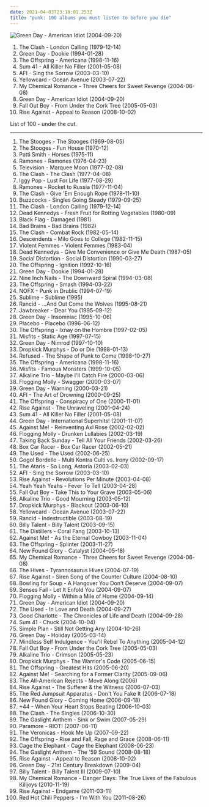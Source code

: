 ```yaml
---
date: 2021-04-03T23:18:01.253Z
title: "punk: 100 albums you must listen to before you die"
---
```

![Green Day - American Idiot (2004-09-20)](http://coverartarchive.org/release/111fa0e4-567f-4b5f-a206-78f5e01de265/4783126212-500.jpg "Green Day - American Idiot (2004-09-20)")
<ol class="albums">
<li data-cover="http://coverartarchive.org/release/75b17f23-8ad1-3df2-9c7c-cae03b2b8eb4/5052272781-500.jpg" data-tags="punk, punk rock" role="button">The Clash - London Calling (1979-12-14)</li>
<li data-cover="https://img.discogs.com/FQAFxI3rrJZOiQQ1c37mdpHVy_Y=/fit-in/500x500/filters:strip_icc():format(jpeg):mode_rgb():quality(90)/discogs-images/R-8984704-1472761513-5434.jpeg.jpg" data-tags="punk rock, punk" role="button">Green Day - Dookie (1994-01-28)</li>
<li data-cover="https://img.discogs.com/Ed6zur6V7QL3cQwSuhTSu7dIbiY=/fit-in/189x300/filters:strip_icc():format(jpeg):mode_rgb():quality(90)/discogs-images/R-4596818-1448916413-5494.jpeg.jpg" data-tags="punk rock" role="button">The Offspring - Americana (1998-11-16)</li>
<li data-cover="http://coverartarchive.org/release/6a7d6779-7337-4ae4-90ab-0c5f4f1bb26e/10159748633-500.jpg" data-tags="punk rock, punk" role="button">Sum 41 - All Killer No Filler (2001-05-08)</li>
<li data-cover="https://img.discogs.com/zgND8o4VXNDounHkrrG5b5pd0s0=/fit-in/600x586/filters:strip_icc():format(jpeg):mode_rgb():quality(90)/discogs-images/R-2501912-1444050760-9836.png.jpg" data-tags="punk rock, punk, alternative rock" role="button">AFI - Sing the Sorrow (2003-03-10)</li>
<li data-cover="https://img.discogs.com/jCDFsFc5A4EexPTBIhz_IhkuNSU=/fit-in/600x450/filters:strip_icc():format(jpeg):mode_rgb():quality(90)/discogs-images/R-3210100-1511845527-5848.jpeg.jpg" data-tags="rock, pop punk, yellowcard" role="button">Yellowcard - Ocean Avenue (2003-07-22)</li>
<li data-cover="http://coverartarchive.org/release/9108adbb-b065-408b-9f59-c1af1f4a241a/11144521161-500.jpg" data-tags="rock, emo, alternative" role="button">My Chemical Romance - Three Cheers for Sweet Revenge (2004-06-08)</li>
<li data-cover="http://coverartarchive.org/release/111fa0e4-567f-4b5f-a206-78f5e01de265/4783126212-500.jpg" data-tags="punk rock, punk, rock" role="button">Green Day - American Idiot (2004-09-20)</li>
<li data-cover="http://coverartarchive.org/release/876e5c90-4dfa-3b2c-aa9e-37c8c94a23b8/1236750855-500.jpg" data-tags="rock, pop punk" role="button">Fall Out Boy - From Under the Cork Tree (2005-05-03)</li>
<li data-cover="https://via.placeholder.com/450" data-tags="punk rock, melodic hardcore" role="button">Rise Against - Appeal to Reason (2008-10-02)</li>
</ol>
List of 100 - under the cut.
<!-- more -->

_________________

<ol class="albums">
<li data-cover="http://coverartarchive.org/release/9259cb58-e233-4162-acb1-e739ff102568/1487674182-500.jpg" data-tags="garage rock, 1969" role="button">
The Stooges - The Stooges (1969-08-05)
</li>
<li data-cover="https://via.placeholder.com/450" data-tags="proto-punk, 1970, garage rock, 70s" role="button">
The Stooges - Fun House (1970-12)
</li>
<li data-cover="http://coverartarchive.org/release/68a6756e-1c96-4590-9cbf-aa07696cba5e/3714201314-500.jpg" data-tags="1975, rock, punk, 70s" role="button">
Patti Smith - Horses (1975-11)
</li>
<li data-cover="http://coverartarchive.org/release/aab3e6a1-3bf2-4c26-86ab-b496904d0128/9260401939-500.jpg" data-tags="punk, punk rock" role="button">
Ramones - Ramones (1976-04-23)
</li>
<li data-cover="http://coverartarchive.org/release/5fb363d1-3bee-44ce-acfc-43fdb0d7c4aa/2761546755-500.jpg" data-tags="post-punk, 70s" role="button">
Television - Marquee Moon (1977-02-08)
</li>
<li data-cover="https://img.discogs.com/9G4j9wU_FX-kUyU2ZmNpSJE-kSg=/fit-in/600x768/filters:strip_icc():format(jpeg):mode_rgb():quality(90)/discogs-images/R-624192-1537987523-4947.jpeg.jpg" data-tags="punk" role="button">
The Clash - The Clash (1977-04-08)
</li>
<li data-cover="http://coverartarchive.org/release/e2cb1fb9-7117-4dae-9b40-9e5480301b9e/1499761435-500.jpg" data-tags="rock, 70s, punk rock" role="button">
Iggy Pop - Lust For Life (1977-08-29)
</li>
<li data-cover="http://coverartarchive.org/release/1d872607-3392-3f15-9f42-24fc03722288/2571021191-500.jpg" data-tags="punk rock, punk" role="button">
Ramones - Rocket to Russia (1977-11-04)
</li>
<li data-cover="http://coverartarchive.org/release/5be001e7-f75e-344c-8973-8c5fb1753caf/24745440384-500.jpg" data-tags="punk" role="button">
The Clash - Give 'Em Enough Rope (1978-11-10)
</li>
<li data-cover="http://coverartarchive.org/release/85cea2de-0bfe-3c30-9969-2e6afdb972f8/26893576823-500.jpg" data-tags="punk" role="button">
Buzzcocks - Singles Going Steady (1979-09-25)
</li>
<li data-cover="http://coverartarchive.org/release/75b17f23-8ad1-3df2-9c7c-cae03b2b8eb4/5052272781-500.jpg" data-tags="punk, punk rock" role="button">
The Clash - London Calling (1979-12-14)
</li>
<li data-cover="http://coverartarchive.org/release/33d6956e-3fb0-3a6b-8a47-cc2f3be2b183/20681910422-500.jpg" data-tags="punk" role="button">
Dead Kennedys - Fresh Fruit for Rotting Vegetables (1980-09)
</li>
<li data-cover="https://via.placeholder.com/450" data-tags="hardcore punk, punk, hardcore" role="button">
Black Flag - Damaged (1981)
</li>
<li data-cover="https://via.placeholder.com/450" data-tags="hardcore punk, punk" role="button">
Bad Brains - Bad Brains (1982)
</li>
<li data-cover="http://coverartarchive.org/release/912e77ed-015a-33cc-b6c0-fed80d9de0b7/13029912226-500.jpg" data-tags="punk" role="button">
The Clash - Combat Rock (1982-05-14)
</li>
<li data-cover="http://coverartarchive.org/release/a5c4aa9d-b58e-3d37-b1bd-6ceb6e825156/21129363908-500.jpg" data-tags="punk rock, hardcore punk, punk" role="button">
Descendents - Milo Goes to College (1982-11-15)
</li>
<li data-cover="http://coverartarchive.org/release/9afa664c-9829-43d9-89fd-ce698e6f9068/1485761876-500.jpg" data-tags="80s, post-punk" role="button">
Violent Femmes - Violent Femmes (1983-04)
</li>
<li data-cover="http://coverartarchive.org/release/90d3fdc2-70e1-437c-ae56-0e97314ff684/21652369834-500.jpg" data-tags="punk" role="button">
Dead Kennedys - Give Me Convenience or Give Me Death (1987-05)
</li>
<li data-cover="http://coverartarchive.org/release/c2dab6ed-1a4e-49a6-9abc-6be95c03dbda/4804372334-500.jpg" data-tags="punk, punk rock" role="button">
Social Distortion - Social Distortion (1990-03-27)
</li>
<li data-cover="http://coverartarchive.org/release/da173a7b-ba7a-4958-86d4-70d229217cd9/21926789326-500.jpg" data-tags="punk rock" role="button">
The Offspring - Ignition (1992-10-16)
</li>
<li data-cover="https://img.discogs.com/FQAFxI3rrJZOiQQ1c37mdpHVy_Y=/fit-in/500x500/filters:strip_icc():format(jpeg):mode_rgb():quality(90)/discogs-images/R-8984704-1472761513-5434.jpeg.jpg" data-tags="punk rock, punk" role="button">
Green Day - Dookie (1994-01-28)
</li>
<li data-cover="http://coverartarchive.org/release/ab64976f-52a8-44e7-9aa3-d6703604bc2f/7159970718-500.jpg" data-tags="industrial, industrial rock" role="button">
Nine Inch Nails - The Downward Spiral (1994-03-08)
</li>
<li data-cover="https://img.discogs.com/VMlw4etb_MKW7fx8nWrleVNRzTE=/fit-in/600x525/filters:strip_icc():format(jpeg):mode_rgb():quality(90)/discogs-images/R-6772967-1426336219-8764.jpeg.jpg" data-tags="punk rock" role="button">
The Offspring - Smash (1994-03-22)
</li>
<li data-cover="http://coverartarchive.org/release/7167fb50-0fc1-3735-82bd-83b5069e77c4/4801784404-500.jpg" data-tags="punk, punk rock" role="button">
NOFX - Punk in Drublic (1994-07-19)
</li>
<li data-cover="https://via.placeholder.com/450" data-tags="ska, rock" role="button">
Sublime - Sublime (1995)
</li>
<li data-cover="http://coverartarchive.org/release/20b3efeb-255a-3fde-8275-401bcf506489/3947787054-500.jpg" data-tags="punk" role="button">
Rancid - ...And Out Come the Wolves (1995-08-21)
</li>
<li data-cover="http://coverartarchive.org/release/7086c733-4ced-4f36-b024-74404bb7ab80/3357063370-500.jpg" data-tags="punk" role="button">
Jawbreaker - Dear You (1995-09-12)
</li>
<li data-cover="http://coverartarchive.org/release/37037911-c633-4ec8-9793-2c80cdbfedac/5690341799-500.jpg" data-tags="punk rock, punk" role="button">
Green Day - Insomniac (1995-10-06)
</li>
<li data-cover="http://coverartarchive.org/release/dfd1efc5-a99d-4560-8141-4a26da18c209/8801167569-500.jpg" data-tags="alternative rock, alternative, rock" role="button">
Placebo - Placebo (1996-06-12)
</li>
<li data-cover="http://coverartarchive.org/release/1f0a1564-a748-302f-abc3-0a0b3f934a50/2349398736-500.jpg" data-tags="punk rock" role="button">
The Offspring - Ixnay on the Hombre (1997-02-05)
</li>
<li data-cover="https://img.discogs.com/LgrHGV2iDjq0B9WwfTfiEskz8qI=/fit-in/600x599/filters:strip_icc():format(jpeg):mode_rgb():quality(90)/discogs-images/R-2110951-1264605223.jpeg.jpg" data-tags="punk, horror punk" role="button">
Misfits - Static Age (1997-07-15)
</li>
<li data-cover="http://coverartarchive.org/release/1d4b8abd-275d-3146-8c18-6497fd001389/1707906580-500.jpg" data-tags="punk rock" role="button">
Green Day - Nimrod (1997-10-10)
</li>
<li data-cover="http://coverartarchive.org/release/532827c8-1b6f-382e-9f77-3ea23ed3dba1/17170544907-500.jpg" data-tags="punk, oi" role="button">
Dropkick Murphys - Do or Die (1998-01-13)
</li>
<li data-cover="https://via.placeholder.com/450" data-tags="hardcore, post-hardcore" role="button">
Refused - The Shape of Punk to Come (1998-10-27)
</li>
<li data-cover="https://img.discogs.com/Ed6zur6V7QL3cQwSuhTSu7dIbiY=/fit-in/189x300/filters:strip_icc():format(jpeg):mode_rgb():quality(90)/discogs-images/R-4596818-1448916413-5494.jpeg.jpg" data-tags="punk rock" role="button">
The Offspring - Americana (1998-11-16)
</li>
<li data-cover="http://coverartarchive.org/release/ad57f0bd-e48e-41bc-8c15-8f53517e153a/23660900991-500.jpg" data-tags="horror punk, punk" role="button">
Misfits - Famous Monsters (1999-10-05)
</li>
<li data-cover="https://img.discogs.com/MsiWJNpi0AFCi3HcwEoprQEGid8=/fit-in/600x600/filters:strip_icc():format(jpeg):mode_rgb():quality(90)/discogs-images/R-1521897-1290105045.jpeg.jpg" data-tags="punk" role="button">
Alkaline Trio - Maybe I'll Catch Fire (2000-03-06)
</li>
<li data-cover="http://coverartarchive.org/release/9c27a860-f4f1-323f-9722-f3afd2114e4a/4773484086-500.jpg" data-tags="irish, punk" role="button">
Flogging Molly - Swagger (2000-03-07)
</li>
<li data-cover="http://coverartarchive.org/release/ccb4be41-f6d1-435d-8e9e-7d8459fa40cb/11551221768-500.jpg" data-tags="punk rock" role="button">
Green Day - Warning (2000-03-21)
</li>
<li data-cover="https://img.discogs.com/ynkIV5e6ooV3FxRjhI-w29dTG3Y=/fit-in/600x593/filters:strip_icc():format(jpeg):mode_rgb():quality(90)/discogs-images/R-492672-1443803935-1654.png.jpg" data-tags="punk" role="button">
AFI - The Art of Drowning (2000-09-25)
</li>
<li data-cover="https://img.discogs.com/LVxcuYsqdyqSVLvYpfkRq5cg1dQ=/fit-in/552x482/filters:strip_icc():format(jpeg):mode_rgb():quality(90)/discogs-images/R-373635-1420148961-7286.jpeg.jpg" data-tags="punk rock" role="button">
The Offspring - Conspiracy of One (2000-11-01)
</li>
<li data-cover="https://via.placeholder.com/450" data-tags="punk rock, melodic hardcore, punk" role="button">
Rise Against - The Unraveling (2001-04-24)
</li>
<li data-cover="http://coverartarchive.org/release/6a7d6779-7337-4ae4-90ab-0c5f4f1bb26e/10159748633-500.jpg" data-tags="punk rock, punk" role="button">
Sum 41 - All Killer No Filler (2001-05-08)
</li>
<li data-cover="http://coverartarchive.org/release/1b20f6b7-3e89-3b18-b52e-98558a3b6539/9460754680-500.jpg" data-tags="punk rock, rock, punk" role="button">
Green Day - International Superhits! (2001-11-07)
</li>
<li data-cover="http://coverartarchive.org/release/56db4963-266b-4c39-8515-57ee7a11f0d1/14154529310-500.jpg" data-tags="punk, folk punk" role="button">
Against Me! - Reinventing Axl Rose (2002-02-02)
</li>
<li data-cover="http://coverartarchive.org/release/2fc9a409-48e2-32f0-b513-77df11a873c7/7618759964-500.jpg" data-tags="irish, punk" role="button">
Flogging Molly - Drunken Lullabies (2002-03-19)
</li>
<li data-cover="https://via.placeholder.com/450" data-tags="emo" role="button">
Taking Back Sunday - Tell All Your Friends (2002-03-26)
</li>
<li data-cover="http://coverartarchive.org/release/3b24f4f3-5617-47fd-ac30-e82282d7621f/11149812820-500.jpg" data-tags="punk rock" role="button">
Box Car Racer - Box Car Racer (2002-05-21)
</li>
<li data-cover="https://via.placeholder.com/450" data-tags="emo" role="button">
The Used - The Used (2002-06-25)
</li>
<li data-cover="https://via.placeholder.com/450" data-tags="punk, gypsy punk" role="button">
Gogol Bordello - Multi Kontra Culti vs. Irony (2002-09-17)
</li>
<li data-cover="http://coverartarchive.org/release/d3cf2f17-2dd6-4dcc-92bc-00d1fd4ec509/4809733267-500.jpg" data-tags="rock, punk rock, pop punk, alternative" role="button">
The Ataris - So Long, Astoria (2003-02-03)
</li>
<li data-cover="https://img.discogs.com/zgND8o4VXNDounHkrrG5b5pd0s0=/fit-in/600x586/filters:strip_icc():format(jpeg):mode_rgb():quality(90)/discogs-images/R-2501912-1444050760-9836.png.jpg" data-tags="punk rock, punk, alternative rock" role="button">
AFI - Sing the Sorrow (2003-03-10)
</li>
<li data-cover="https://img.discogs.com/54PHju_pBRbaDAAbP344C-jYO0Q=/fit-in/200x200/filters:strip_icc():format(jpeg):mode_rgb():quality(90)/discogs-images/R-383394-1108500259.jpg.jpg" data-tags="punk, punk rock, melodic hardcore" role="button">
Rise Against - Revolutions Per Minute (2003-04-08)
</li>
<li data-cover="http://coverartarchive.org/release/ce74eeee-8e30-34db-addd-5ea135500e2e/5835206005-500.jpg" data-tags="indie rock, indie, rock" role="button">
Yeah Yeah Yeahs - Fever To Tell (2003-04-28)
</li>
<li data-cover="http://coverartarchive.org/release/5c3f089c-a56b-3587-9dfd-1116890c0325/5678899612-500.jpg" data-tags="pop punk, emo, punk" role="button">
Fall Out Boy - Take This to Your Grave (2003-05-06)
</li>
<li data-cover="http://coverartarchive.org/release/d09eb97a-d4d9-4aec-ac81-524f4ee1c09d/6140037439-500.jpg" data-tags="punk rock" role="button">
Alkaline Trio - Good Mourning (2003-05-12)
</li>
<li data-cover="http://coverartarchive.org/release/41c645e2-dc4d-3a56-ac30-1d1e55946c62/4773391073-500.jpg" data-tags="punk, punk rock" role="button">
Dropkick Murphys - Blackout (2003-06-10)
</li>
<li data-cover="https://img.discogs.com/jCDFsFc5A4EexPTBIhz_IhkuNSU=/fit-in/600x450/filters:strip_icc():format(jpeg):mode_rgb():quality(90)/discogs-images/R-3210100-1511845527-5848.jpeg.jpg" data-tags="rock, pop punk, yellowcard" role="button">
Yellowcard - Ocean Avenue (2003-07-22)
</li>
<li data-cover="http://coverartarchive.org/release/631a47bd-cbf0-4191-ae34-49241f6189b7/3352557952-500.jpg" data-tags="punk" role="button">
Rancid - Indestructible (2003-08-19)
</li>
<li data-cover="http://coverartarchive.org/release/e61cbdfc-e830-4aa1-bd58-471a51b05d3f/2517909352-500.jpg" data-tags="punk rock" role="button">
Billy Talent - Billy Talent (2003-09-15)
</li>
<li data-cover="http://coverartarchive.org/release/5c55a62e-765a-3478-a150-9032f9d0170c/2556187115-500.jpg" data-tags="punk rock, punk" role="button">
The Distillers - Coral Fang (2003-10-13)
</li>
<li data-cover="http://coverartarchive.org/release/a216cc04-6983-4962-9e5b-c1c1674895f7/12671876579-500.jpg" data-tags="punk" role="button">
Against Me! - As the Eternal Cowboy (2003-11-04)
</li>
<li data-cover="https://img.discogs.com/VMlw4etb_MKW7fx8nWrleVNRzTE=/fit-in/600x525/filters:strip_icc():format(jpeg):mode_rgb():quality(90)/discogs-images/R-6772967-1426336219-8764.jpeg.jpg" data-tags="punk rock" role="button">
The Offspring - Splinter (2003-11-27)
</li>
<li data-cover="http://coverartarchive.org/release/841ec76f-f536-468d-b8ab-069923b4db17/15998647154-500.jpg" data-tags="pop punk, punk rock" role="button">
New Found Glory - Catalyst (2004-05-18)
</li>
<li data-cover="http://coverartarchive.org/release/9108adbb-b065-408b-9f59-c1af1f4a241a/11144521161-500.jpg" data-tags="rock, emo, alternative" role="button">
My Chemical Romance - Three Cheers for Sweet Revenge (2004-06-08)
</li>
<li data-cover="http://coverartarchive.org/release/c50d3d01-3f3a-3685-9ad6-58d7942a31be/3374165987-500.jpg" data-tags="garage rock, 2004" role="button">
The Hives - Tyrannosaurus Hives (2004-07-19)
</li>
<li data-cover="https://img.discogs.com/UfLrxOhXZkg5XKtw_vA7ZjqEGm8=/fit-in/600x529/filters:strip_icc():format(jpeg):mode_rgb():quality(90)/discogs-images/R-383403-1450846625-6064.jpeg.jpg" data-tags="punk rock, melodic hardcore" role="button">
Rise Against - Siren Song of the Counter Culture (2004-08-10)
</li>
<li data-cover="https://img.discogs.com/_61xPtVz3IOVR9NxeGWY042LXUc=/fit-in/600x524/filters:strip_icc():format(jpeg):mode_rgb():quality(90)/discogs-images/R-6203928-1540255153-1360.jpeg.jpg" data-tags="pop punk, punk rock" role="button">
Bowling for Soup - A Hangover You Don't Deserve (2004-09-07)
</li>
<li data-cover="http://coverartarchive.org/release/42f3b9d6-52b3-49a8-a65d-972b578decf0/5893187085-500.jpg" data-tags="emo" role="button">
Senses Fail - Let It Enfold You (2004-09-07)
</li>
<li data-cover="https://via.placeholder.com/450" data-tags="irish, punk" role="button">
Flogging Molly - Within a Mile of Home (2004-09-14)
</li>
<li data-cover="http://coverartarchive.org/release/111fa0e4-567f-4b5f-a206-78f5e01de265/4783126212-500.jpg" data-tags="punk rock, punk, rock" role="button">
Green Day - American Idiot (2004-09-20)
</li>
<li data-cover="https://img.discogs.com/dXtSjcT8_RErf01i6OH6pnvo9O4=/fit-in/600x539/filters:strip_icc():format(jpeg):mode_rgb():quality(90)/discogs-images/R-4875104-1378149523-6688.jpeg.jpg" data-tags="emo, alternative, alternative rock" role="button">
The Used - In Love and Death (2004-09-27)
</li>
<li data-cover="http://coverartarchive.org/release/3504efad-2457-3242-8ae1-08285008365c/21857657060-500.jpg" data-tags="pop punk" role="button">
Good Charlotte - The Chronicles of Life and Death (2004-09-28)
</li>
<li data-cover="http://coverartarchive.org/release/931a0ad7-8770-47ba-8e41-028310c91921/1091413978-500.jpg" data-tags="punk rock" role="button">
Sum 41 - Chuck (2004-10-04)
</li>
<li data-cover="http://coverartarchive.org/release/90f246f8-cb51-4350-9d65-591f93f7cb02/9429584610-500.jpg" data-tags="simple plan" role="button">
Simple Plan - Still Not Getting Any (2004-10-26)
</li>
<li data-cover="http://coverartarchive.org/release/c6bda500-eac7-40c8-ab38-4a88a34da3e0/20975852434-500.jpg" data-tags="punk" role="button">
Green Day - Holiday (2005-03-14)
</li>
<li data-cover="https://via.placeholder.com/450" data-tags="industrial, industrial jungle pussy punk" role="button">
Mindless Self Indulgence - You'll Rebel To Anything (2005-04-12)
</li>
<li data-cover="http://coverartarchive.org/release/876e5c90-4dfa-3b2c-aa9e-37c8c94a23b8/1236750855-500.jpg" data-tags="rock, pop punk" role="button">
Fall Out Boy - From Under the Cork Tree (2005-05-03)
</li>
<li data-cover="http://coverartarchive.org/release/7dfe419a-c40e-48d1-afb1-a40630935119/9192690317-500.jpg" data-tags="rock, punk, alternative, punk rock" role="button">
Alkaline Trio - Crimson (2005-05-23)
</li>
<li data-cover="http://coverartarchive.org/release/8200c418-1bc8-4231-902e-9de9d5fb08c4/3333959005-500.jpg" data-tags="punk, punk rock" role="button">
Dropkick Murphys - The Warrior's Code (2005-06-15)
</li>
<li data-cover="http://coverartarchive.org/release/3614a7b6-5158-4b9a-bf18-b03bce0ca8f4/8815559499-500.jpg" data-tags="punk rock" role="button">
The Offspring - Greatest Hits (2005-06-20)
</li>
<li data-cover="http://coverartarchive.org/release/88447a5b-049f-4971-bed6-1798b9c8b9b7/18592316432-500.jpg" data-tags="punk, punk rock" role="button">
Against Me! - Searching for a Former Clarity (2005-09-06)
</li>
<li data-cover="https://img.discogs.com/PPIOqWBJgukvZXymgQuudz6oGE0=/fit-in/225x225/filters:strip_icc():format(jpeg):mode_rgb():quality(90)/discogs-images/R-1788721-1317772788.jpeg.jpg" data-tags="rock, pop punk, alternative rock" role="button">
The All-American Rejects - Move Along (2006)
</li>
<li data-cover="http://coverartarchive.org/release/51dcb278-fd58-4cfe-84ef-981a5739224f/7005657836-500.jpg" data-tags="punk rock, melodic hardcore" role="button">
Rise Against - The Sufferer & the Witness (2006-07-03)
</li>
<li data-cover="http://coverartarchive.org/release/76360728-22dd-4c57-86d2-481b4a2e88fc/12966416160-500.jpg" data-tags="rock, alternative rock, emo, screamo" role="button">
The Red Jumpsuit Apparatus - Don't You Fake It (2006-07-18)
</li>
<li data-cover="http://coverartarchive.org/release/bb3f60de-b134-42f8-a298-a4b57913da12/15998652821-500.jpg" data-tags="pop punk" role="button">
New Found Glory - Coming Home (2006-09-18)
</li>
<li data-cover="http://coverartarchive.org/release/e4a4ea60-71e7-47cc-be21-4bbf74e98c21/14771760838-500.jpg" data-tags="pop punk, punk, alternative rock" role="button">
+44 - When Your Heart Stops Beating (2006-10-03)
</li>
<li data-cover="http://coverartarchive.org/release/f33e4eed-270b-3e51-8f04-d9c1eba4a8e6/7984535080-500.jpg" data-tags="punk rock, punk" role="button">
The Clash - The Singles (2006-10-30)
</li>
<li data-cover="http://coverartarchive.org/release/a1b91579-b873-45d2-a5cc-ac633a946791/4812682225-500.jpg" data-tags="punk" role="button">
The Gaslight Anthem - Sink or Swim (2007-05-29)
</li>
<li data-cover="http://coverartarchive.org/release/c79bc474-e712-49ff-8185-89b52384ba45/3233872973-500.jpg" data-tags="rock, pop punk" role="button">
Paramore - RIOT! (2007-06-11)
</li>
<li data-cover="https://img.discogs.com/ydFTaKjCjbLEGEOwccl2J6vY2xI=/fit-in/600x600/filters:strip_icc():format(jpeg):mode_rgb():quality(90)/discogs-images/R-14786700-1581593232-4035.jpeg.jpg" data-tags="pop, electropop" role="button">
The Veronicas - Hook Me Up (2007-09-22)
</li>
<li data-cover="https://via.placeholder.com/450" data-tags="punk rock" role="button">
The Offspring - Rise and Fall, Rage and Grace (2008-06-11)
</li>
<li data-cover="https://img.discogs.com/SyB2V5tRP58VnZy7Jv88JpwbCpQ=/fit-in/600x536/filters:strip_icc():format(jpeg):mode_rgb():quality(90)/discogs-images/R-3677269-1583376530-7454.jpeg.jpg" data-tags="indie rock" role="button">
Cage the Elephant - Cage the Elephant (2008-06-23)
</li>
<li data-cover="http://coverartarchive.org/release/fdf6b106-a8d3-4cd0-80b7-98cdc786e0ee/3366899189-500.jpg" data-tags="punk rock" role="button">
The Gaslight Anthem - The '59 Sound (2008-08-18)
</li>
<li data-cover="https://via.placeholder.com/450" data-tags="punk rock, melodic hardcore" role="button">
Rise Against - Appeal to Reason (2008-10-02)
</li>
<li data-cover="http://coverartarchive.org/release/b266af07-7453-4e02-aa7a-c9d00369ec5d/10385344125-500.jpg" data-tags="punk rock" role="button">
Green Day - 21st Century Breakdown (2009-04)
</li>
<li data-cover="http://coverartarchive.org/release/feefbeb7-79eb-4a0d-a215-04990a186465/28888010781-500.jpg" data-tags="punk rock" role="button">
Billy Talent - Billy Talent III (2009-07-10)
</li>
<li data-cover="http://coverartarchive.org/release/15807529-d588-4c39-a865-dbda519db68f/26395613475-500.jpg" data-tags="alternative, alternative rock, rock, punk" role="button">
My Chemical Romance - Danger Days: The True Lives of the Fabulous Killjoys (2010-11-19)
</li>
<li data-cover="http://coverartarchive.org/release/3b4383f9-d5eb-4cfa-9f89-9eff909c5008/2100804508-500.jpg" data-tags="punk rock" role="button">
Rise Against - Endgame (2011-03-11)
</li>
<li data-cover="http://coverartarchive.org/release/1913928d-2516-4a0a-8095-9f9e5747fe58/15138257450-500.jpg" data-tags="funk rock, alternative rock, rock" role="button">
Red Hot Chili Peppers - I'm With You (2011-08-26)
</li>
</ol>